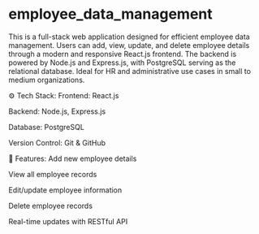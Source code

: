 # employee_data_management
This is a full-stack web application designed for efficient employee data management. Users can add, view, update, and delete employee details through a modern and responsive React.js frontend. The backend is powered by Node.js and Express.js, with PostgreSQL serving as the relational database. Ideal for HR and administrative use cases in small to medium organizations.

⚙️ Tech Stack:
Frontend: React.js

Backend: Node.js, Express.js

Database: PostgreSQL

Version Control: Git & GitHub

🚀 Features:
Add new employee details

View all employee records

Edit/update employee information

Delete employee records

Real-time updates with RESTful API

